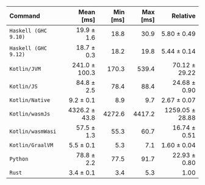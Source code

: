 | Command | Mean [ms] | Min [ms] | Max [ms] | Relative |
|:---|---:|---:|---:|---:|
| `Haskell (GHC 9.10)` | 19.9 ± 1.6 | 18.8 | 30.9 | 5.80 ± 0.49 |
| `Haskell (GHC 9.12)` | 18.7 ± 0.3 | 18.2 | 19.8 | 5.44 ± 0.14 |
| `Kotlin/JVM` | 241.0 ± 100.3 | 170.3 | 539.4 | 70.12 ± 29.22 |
| `Kotlin/JS` | 84.8 ± 2.5 | 78.4 | 88.4 | 24.68 ± 0.90 |
| `Kotlin/Native` | 9.2 ± 0.1 | 8.9 | 9.7 | 2.67 ± 0.07 |
| `Kotlin/wasmJs` | 4326.2 ± 43.8 | 4272.6 | 4417.2 | 1259.05 ± 28.88 |
| `Kotlin/wasmWasi` | 57.5 ± 1.3 | 55.3 | 60.7 | 16.74 ± 0.51 |
| `Kotlin/GraalVM` | 5.5 ± 0.1 | 5.3 | 7.1 | 1.60 ± 0.04 |
| `Python` | 78.8 ± 2.2 | 77.5 | 91.7 | 22.93 ± 0.80 |
| `Rust` | 3.4 ± 0.1 | 3.4 | 5.3 | 1.00 |
